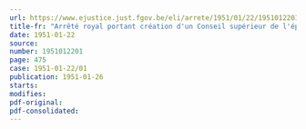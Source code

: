 ```yaml
---
url: https://www.ejustice.just.fgov.be/eli/arrete/1951/01/22/1951012201/justel
title-fr: "Arrêté royal portant création d'un Conseil supérieur de l'épuration des eaux usées"
date: 1951-01-22
source:
number: 1951012201
page: 475
case: 1951-01-22/01
publication: 1951-01-26
starts:
modifies:
pdf-original:
pdf-consolidated:
---
```


